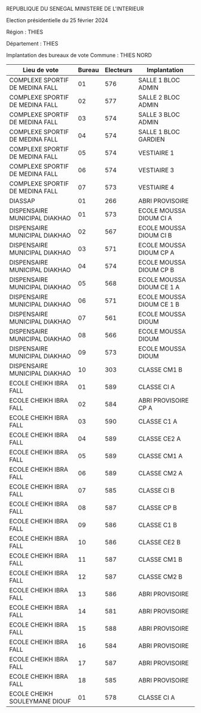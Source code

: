 REPUBLIQUE DU SENEGAL MINISTERE DE L'INTERIEUR

Election présidentielle du 25 février 2024

Région : THIES

Département : THIES

Implantation des bureaux de vote Commune : THIES NORD

| Lieu de vote | Bureau | Electeurs | Implantation |
| - | - | - | - |
| COMPLEXE SPORTIF DE MEDINA FALL | 01 | 576 | SALLE 1 BLOC ADMIN |
| COMPLEXE SPORTIF DE MEDINA FALL | 02 | 577 | SALLE 2 BLOC ADMIN |
| COMPLEXE SPORTIF DE MEDINA FALL | 03 | 574 | SALLE 3 BLOC ADMIN |
| COMPLEXE SPORTIF DE MEDINA FALL | 04 | 574 | SALLE 1 BLOC GARDIEN |
| COMPLEXE SPORTIF DE MEDINA FALL | 05 | 574 | VESTIAIRE 1 |
| COMPLEXE SPORTIF DE MEDINA FALL | 06 | 574 | VESTIAIRE 3 |
| COMPLEXE SPORTIF DE MEDINA FALL | 07 | 573 | VESTIAIRE 4 |
| DIASSAP | 01 | 266 | ABRI PROVISOIRE |
| DISPENSAIRE MUNICIPAL DIAKHAO | 01 | 573 | ECOLE MOUSSA DIOUM CI A |
| DISPENSAIRE MUNICIPAL DIAKHAO | 02 | 567 | ECOLE MOUSSA DIOUM CI B |
| DISPENSAIRE MUNICIPAL DIAKHAO | 03 | 571 | ECOLE MOUSSA DIOUM CP A |
| DISPENSAIRE MUNICIPAL DIAKHAO | 04 | 574 | ECOLE MOUSSA DIOUM CP B |
| DISPENSAIRE MUNICIPAL DIAKHAO | 05 | 568 | ECOLE MOUSSA DIOUM CE 1 A |
| DISPENSAIRE MUNICIPAL DIAKHAO | 06 | 571 | ECOLE MOUSSA DIOUM CE 1 B |
| DISPENSAIRE MUNICIPAL DIAKHAO | 07 | 561 | ECOLE MOUSSA DIOUM |
| DISPENSAIRE MUNICIPAL DIAKHAO | 08 | 566 | ECOLE MOUSSA DIOUM |
| DISPENSAIRE MUNICIPAL DIAKHAO | 09 | 573 | ECOLE MOUSSA DIOUM |
| DISPENSAIRE MUNICIPAL DIAKHAO | 10 | 303 | CLASSE CM1 B |
| ECOLE CHEIKH IBRA FALL | 01 | 589 | CLASSE CI A |
| ECOLE CHEIKH IBRA FALL | 02 | 584 | ABRI PROVISOIRE CP A |
| ECOLE CHEIKH IBRA FALL | 03 | 590 | CLASSE C1 A |
| ECOLE CHEIKH IBRA FALL | 04 | 589 | CLASSE CE2 A |
| ECOLE CHEIKH IBRA FALL | 05 | 589 | CLASSE CM1 A |
| ECOLE CHEIKH IBRA FALL | 06 | 589 | CLASSE CM2 A |
| ECOLE CHEIKH IBRA FALL | 07 | 585 | CLASSE CI B |
| ECOLE CHEIKH IBRA FALL | 08 | 587 | CLASSE CP B |
| ECOLE CHEIKH IBRA FALL | 09 | 586 | CLASSE C1 B |
| ECOLE CHEIKH IBRA FALL | 10 | 586 | CLASSE CE2 B |
| ECOLE CHEIKH IBRA FALL | 11 | 587 | CLASSE CM1 B |
| ECOLE CHEIKH IBRA FALL | 12 | 587 | CLASSE CM2 B |
| ECOLE CHEIKH IBRA FALL | 13 | 586 | ABRI PROVISOIRE |
| ECOLE CHEIKH IBRA FALL | 14 | 581 | ABRI PROVISOIRE |
| ECOLE CHEIKH IBRA FALL | 15 | 588 | ABRI PROVISOIRE |
| ECOLE CHEIKH IBRA FALL | 16 | 584 | ABRI PROVISOIRE |
| ECOLE CHEIKH IBRA FALL | 17 | 587 | ABRI PROVISOIRE |
| ECOLE CHEIKH IBRA FALL | 18 | 585 | ABRI PROVISOIRE |
| ECOLE CHEIKH SOULEYMANE DIOUF | 01 | 578 | CLASSE CI A |

<!-- PageNumber="25/34" -->
